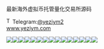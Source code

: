 最新海外虚拟币托管量化交易所源码<p dir="auto"><a target="_blank" rel="noopener noreferrer nofollow" href="https://camo.githubusercontent.com/d614d90677fbc2e34c7c62ebc68c82379d87a57c4beaf05af65fec7ba6b72e36/68747470733a2f2f63646e2d69636f6e732d706e672e666c617469636f6e2e636f6d2f3531322f323131312f323131313634362e706e67"><img src="https://camo.githubusercontent.com/d614d90677fbc2e34c7c62ebc68c82379d87a57c4beaf05af65fec7ba6b72e36/68747470733a2f2f63646e2d69636f6e732d706e672e666c617469636f6e2e636f6d2f3531322f323131312f323131313634362e706e67" alt="Telegram Icon" style="width: 16px; max-width: 100%;" data-canonical-src="https://cdn-icons-png.flaticon.com/512/2111/2111646.png"></a>Telegram:<a href="https://t.me/yeziym2" rel="nofollow">@yeziym2</a><br><a href="https://www.yeziym.com/">www.yeziym.com</a></p><img src="https://github.com/yeziym/aUkJpA3Dd5/blob/main/6sp3V.png"><img src="https://github.com/yeziym/aUkJpA3Dd5/blob/main/Bbjb2.png"><img src="https://github.com/yeziym/aUkJpA3Dd5/blob/main/6XEPN.png"><img src="https://github.com/yeziym/aUkJpA3Dd5/blob/main/6POmm.png"><img src="https://github.com/yeziym/aUkJpA3Dd5/blob/main/DHLit.png"><img src="https://github.com/yeziym/aUkJpA3Dd5/blob/main/coI84.png"><img src="https://github.com/yeziym/aUkJpA3Dd5/blob/main/cz5qh.png"><img src="https://github.com/yeziym/aUkJpA3Dd5/blob/main/fPJeA.png"><img src="https://github.com/yeziym/aUkJpA3Dd5/blob/main/LIcMo.png"><img src="https://github.com/yeziym/aUkJpA3Dd5/blob/main/HAwGb.png"><img src="https://github.com/yeziym/aUkJpA3Dd5/blob/main/Z8ytZ.png"><img src="https://github.com/yeziym/aUkJpA3Dd5/blob/main/zQ7oE.png"><img src="https://github.com/yeziym/aUkJpA3Dd5/blob/main/Scwsw.png"><img src="https://github.com/yeziym/aUkJpA3Dd5/blob/main/b578s.png"><img src="https://github.com/yeziym/aUkJpA3Dd5/blob/main/4xWf5.png">